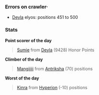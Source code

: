 ### Errors on crawler·
- [Deyla](/#/ranking/Deyla) elyos: positions 451 to 500


### Stats

**Point scorer of the day**
>[Sumie](/#/character/Deyla/1236631) from [Deyla](/#/ranking/Deyla)  (9428) Honor Points


**Climber of the day**
>[Mangiiiii](/#/character/Antriksha/266781) from [Antriksha](/#/ranking/Antriksha)  (70) positions


**Worst of the day**
>[Kinra](/#/character/Hyperion/625616) from [Hyperion](/#/ranking/Hyperion)  (-10) positions


